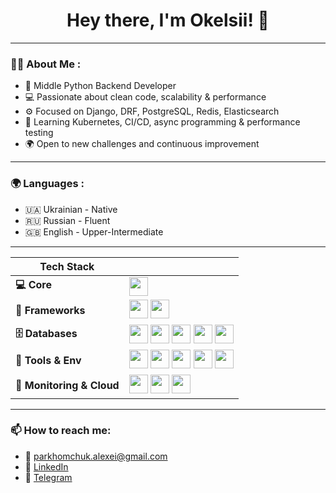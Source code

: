 <h1 align="center">Hey there, I'm Okelsii! 👋</h1>

---

### 🙋‍♂️ About Me :
- 🎯 Middle Python Backend Developer  
- 💻 Passionate about clean code, scalability & performance  
- ⚙️ Focused on Django, DRF, PostgreSQL, Redis, Elasticsearch  
- 🧠 Learning Kubernetes, CI/CD, async programming & performance testing  
- 🌍 Open to new challenges and continuous improvement  

---

### 🌍 Languages :
- 🇺🇦 Ukrainian - Native  
- 🇷🇺 Russian - Fluent  
- 🇬🇧 English - Upper-Intermediate  

---



| Tech Stack |  |
|--|--|
| **💻 Core**             | <img src="https://cdn.jsdelivr.net/gh/devicons/devicon/icons/python/python-original.svg" width="30"/> |
| **🧱 Frameworks**       | <img src="https://cdn.jsdelivr.net/gh/devicons/devicon/icons/django/django-plain.svg" width="30"/> <img src="https://cdn.jsdelivr.net/gh/devicons/devicon/icons/fastapi/fastapi-original.svg" width="30"/> |
| **🗄️ Databases**        | <img src="https://cdn.jsdelivr.net/gh/devicons/devicon/icons/postgresql/postgresql-plain.svg" width="30"/> <img src="https://cdn.jsdelivr.net/gh/devicons/devicon/icons/mysql/mysql-original.svg" width="30"/> <img src="https://cdn.jsdelivr.net/gh/devicons/devicon/icons/redis/redis-original.svg" width="30"/> <img src="https://cdn.jsdelivr.net/gh/devicons/devicon/icons/elasticsearch/elasticsearch-original.svg" width="30"/> <img src="https://cdn.jsdelivr.net/gh/devicons/devicon/icons/mongodb/mongodb-original.svg" width="30"/> |
| **🧰 Tools & Env**      | <img src="https://cdn.jsdelivr.net/gh/devicons/devicon/icons/docker/docker-original.svg" width="30"/> <img src="https://cdn.jsdelivr.net/gh/devicons/devicon/icons/git/git-original.svg" width="30"/> <img src="https://cdn.jsdelivr.net/gh/devicons/devicon/icons/linux/linux-original.svg" width="30"/> <img src="https://cdn.jsdelivr.net/gh/devicons/devicon/icons/pycharm/pycharm-original.svg" width="30"/> <img src="https://cdn.jsdelivr.net/gh/devicons/devicon/icons/vscode/vscode-original.svg" width="30"/> |
| **📡 Monitoring & Cloud** | <img src="https://raw.githubusercontent.com/gilbarbara/logos/main/logos/grafana.svg" width="30"/> <img src="https://raw.githubusercontent.com/gilbarbara/logos/main/logos/prometheus.svg" width="30"/> <img src="https://raw.githubusercontent.com/gilbarbara/logos/main/logos/sentry-icon.svg" width="30"/> |





---




### 📫 How to reach me:

- 📧 [parkhomchuk.alexei@gmail.com](mailto:parkhomchuk.alexei@gmail.com)  
- 💼 [LinkedIn](https://www.linkedin.com/in/alexey-parkhomchuk/)  
- 💬 [Telegram](https://t.me/iwwmz)
